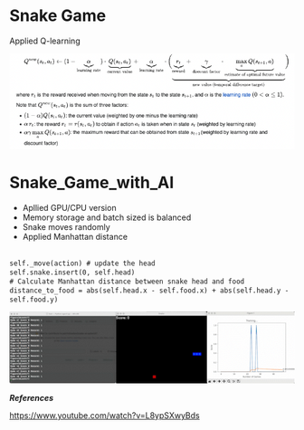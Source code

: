 # Snake Game #

Applied Q-learning


![Bellman Equation](./img/Bellman_equation.png)

# Snake_Game_with_AI

- Apllied GPU/CPU version
- Memory storage and batch sized is balanced
- Snake moves randomly
- Applied Manhattan distance 

```

self._move(action) # update the head
self.snake.insert(0, self.head)
# Calculate Manhattan distance between snake head and food
distance_to_food = abs(self.head.x - self.food.x) + abs(self.head.y - self.food.y)

```

![Training clip](./img/test.gif)



***References***

https://www.youtube.com/watch?v=L8ypSXwyBds

